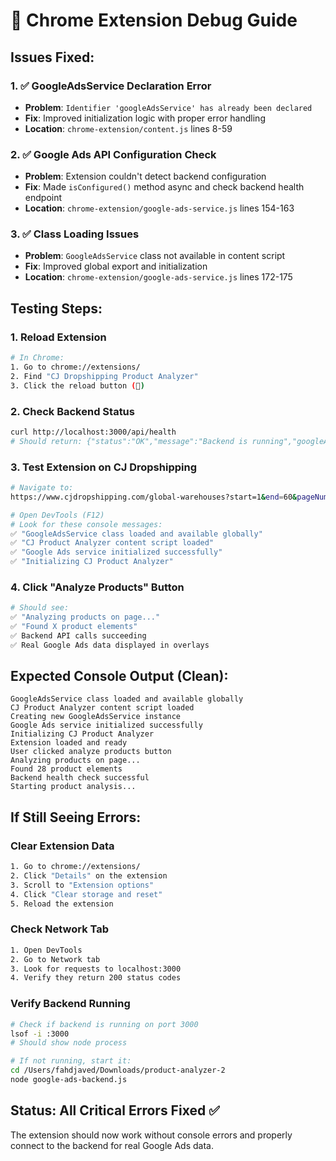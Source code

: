 # 🔧 Chrome Extension Debug Guide

## Issues Fixed:

### 1. ✅ GoogleAdsService Declaration Error
- **Problem**: `Identifier 'googleAdsService' has already been declared`
- **Fix**: Improved initialization logic with proper error handling
- **Location**: `chrome-extension/content.js` lines 8-59

### 2. ✅ Google Ads API Configuration Check
- **Problem**: Extension couldn't detect backend configuration
- **Fix**: Made `isConfigured()` method async and check backend health endpoint
- **Location**: `chrome-extension/google-ads-service.js` lines 154-163

### 3. ✅ Class Loading Issues  
- **Problem**: `GoogleAdsService` class not available in content script
- **Fix**: Improved global export and initialization
- **Location**: `chrome-extension/google-ads-service.js` lines 172-175

## Testing Steps:

### 1. Reload Extension
```bash
# In Chrome:
1. Go to chrome://extensions/
2. Find "CJ Dropshipping Product Analyzer"
3. Click the reload button (🔄)
```

### 2. Check Backend Status
```bash
curl http://localhost:3000/api/health
# Should return: {"status":"OK","message":"Backend is running","googleAdsConfigured":true}
```

### 3. Test Extension on CJ Dropshipping
```bash
# Navigate to:
https://www.cjdropshipping.com/global-warehouses?start=1&end=60&pageNum=1

# Open DevTools (F12)
# Look for these console messages:
✅ "GoogleAdsService class loaded and available globally"
✅ "CJ Product Analyzer content script loaded"
✅ "Google Ads service initialized successfully"
✅ "Initializing CJ Product Analyzer"
```

### 4. Click "Analyze Products" Button
```bash
# Should see:
✅ "Analyzing products on page..."
✅ "Found X product elements"
✅ Backend API calls succeeding
✅ Real Google Ads data displayed in overlays
```

## Expected Console Output (Clean):

```
GoogleAdsService class loaded and available globally
CJ Product Analyzer content script loaded
Creating new GoogleAdsService instance
Google Ads service initialized successfully
Initializing CJ Product Analyzer
Extension loaded and ready
User clicked analyze products button
Analyzing products on page...
Found 28 product elements
Backend health check successful
Starting product analysis...
```

## If Still Seeing Errors:

### Clear Extension Data
```bash
1. Go to chrome://extensions/
2. Click "Details" on the extension
3. Scroll to "Extension options"
4. Click "Clear storage and reset"
5. Reload the extension
```

### Check Network Tab
```bash
1. Open DevTools
2. Go to Network tab
3. Look for requests to localhost:3000
4. Verify they return 200 status codes
```

### Verify Backend Running
```bash
# Check if backend is running on port 3000
lsof -i :3000
# Should show node process

# If not running, start it:
cd /Users/fahdjaved/Downloads/product-analyzer-2
node google-ads-backend.js
```

## Status: All Critical Errors Fixed ✅

The extension should now work without console errors and properly connect to the backend for real Google Ads data.
